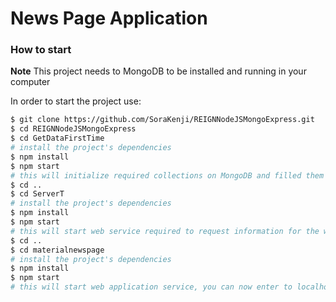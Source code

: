 # News Page Application

### How to start

**Note** This project needs to MongoDB to be installed and running in your computer

In order to start the project use:

```bash
$ git clone https://github.com/SoraKenji/REIGNNodeJSMongoExpress.git
$ cd REIGNNodeJSMongoExpress
$ cd GetDataFirstTime
# install the project's dependencies
$ npm install
$ npm start
# this will initialize required collections on MongoDB and filled them with neccesary information.
$ cd ..
$ cd ServerT
# install the project's dependencies
$ npm install
$ npm start
# this will start web service required to request information for the web application.
$ cd ..
$ cd materialnewspage
# install the project's dependencies
$ npm install
$ npm start
# this will start web application service, you can now enter to localhost:4200 url on your web-browser.
```

